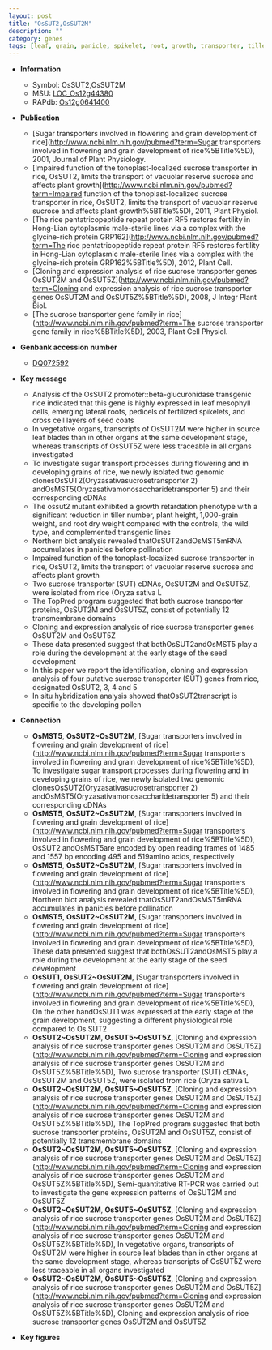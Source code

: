 ```yaml
---
layout: post
title: "OsSUT2,OsSUT2M"
description: ""
category: genes
tags: [leaf, grain, panicle, spikelet, root, growth, transporter, tiller, seed, vegetative, flower, tiller number, lateral root, grain weight, seed development, height, pollen]
---
```


* **Information**  
    + Symbol: OsSUT2,OsSUT2M  
    + MSU: [LOC_Os12g44380](http://rice.plantbiology.msu.edu/cgi-bin/ORF_infopage.cgi?orf=LOC_Os12g44380)  
    + RAPdb: [Os12g0641400](http://rapdb.dna.affrc.go.jp/viewer/gbrowse_details/irgsp1?name=Os12g0641400)  

* **Publication**  
    + [Sugar transporters involved in flowering and grain development of rice](http://www.ncbi.nlm.nih.gov/pubmed?term=Sugar transporters involved in flowering and grain development of rice%5BTitle%5D), 2001, Journal of Plant Physiology.
    + [Impaired function of the tonoplast-localized sucrose transporter in rice, OsSUT2, limits the transport of vacuolar reserve sucrose and affects plant growth](http://www.ncbi.nlm.nih.gov/pubmed?term=Impaired function of the tonoplast-localized sucrose transporter in rice, OsSUT2, limits the transport of vacuolar reserve sucrose and affects plant growth%5BTitle%5D), 2011, Plant Physiol.
    + [The rice pentatricopeptide repeat protein RF5 restores fertility in Hong-Lian cytoplasmic male-sterile lines via a complex with the glycine-rich protein GRP162](http://www.ncbi.nlm.nih.gov/pubmed?term=The rice pentatricopeptide repeat protein RF5 restores fertility in Hong-Lian cytoplasmic male-sterile lines via a complex with the glycine-rich protein GRP162%5BTitle%5D), 2012, Plant Cell.
    + [Cloning and expression analysis of rice sucrose transporter genes OsSUT2M and OsSUT5Z](http://www.ncbi.nlm.nih.gov/pubmed?term=Cloning and expression analysis of rice sucrose transporter genes OsSUT2M and OsSUT5Z%5BTitle%5D), 2008, J Integr Plant Biol.
    + [The sucrose transporter gene family in rice](http://www.ncbi.nlm.nih.gov/pubmed?term=The sucrose transporter gene family in rice%5BTitle%5D), 2003, Plant Cell Physiol.

* **Genbank accession number**  
    + [DQ072592](http://www.ncbi.nlm.nih.gov/nuccore/DQ072592)

* **Key message**  
    + Analysis of the OsSUT2 promoter::beta-glucuronidase transgenic rice indicated that this gene is highly expressed in leaf mesophyll cells, emerging lateral roots, pedicels of fertilized spikelets, and cross cell layers of seed coats
    + In vegetative organs, transcripts of OsSUT2M were higher in source leaf blades than in other organs at the same development stage, whereas transcripts of OsSUT5Z were less traceable in all organs investigated
    + To investigate sugar transport processes during flowering and in developing grains of rice, we newly isolated two genomic clonesOsSUT2(Oryzasativasucrosetransporter 2) andOsMST5(Oryzasativamonosaccharidetransporter 5) and their corresponding cDNAs
    + The ossut2 mutant exhibited a growth retardation phenotype with a significant reduction in tiller number, plant height, 1,000-grain weight, and root dry weight compared with the controls, the wild type, and complemented transgenic lines
    + Northern blot analysis revealed thatOsSUT2andOsMST5mRNA accumulates in panicles before pollination
    + Impaired function of the tonoplast-localized sucrose transporter in rice, OsSUT2, limits the transport of vacuolar reserve sucrose and affects plant growth
    + Two sucrose transporter (SUT) cDNAs, OsSUT2M and OsSUT5Z, were isolated from rice (Oryza sativa L
    + The TopPred program suggested that both sucrose transporter proteins, OsSUT2M and OsSUT5Z, consist of potentially 12 transmembrane domains
    + Cloning and expression analysis of rice sucrose transporter genes OsSUT2M and OsSUT5Z
    + These data presented suggest that bothOsSUT2andOsMST5 play a role during the development at the early stage of the seed development
    + In this paper we report the identification, cloning and expression analysis of four putative sucrose transporter (SUT) genes from rice, designated OsSUT2, 3, 4 and 5
    + In situ hybridization analysis showed thatOsSUT2transcript is specific to the developing pollen

* **Connection**  
    + __OsMST5__, __OsSUT2~OsSUT2M__, [Sugar transporters involved in flowering and grain development of rice](http://www.ncbi.nlm.nih.gov/pubmed?term=Sugar transporters involved in flowering and grain development of rice%5BTitle%5D),  To investigate sugar transport processes during flowering and in developing grains of rice, we newly isolated two genomic clonesOsSUT2(Oryzasativasucrosetransporter 2) andOsMST5(Oryzasativamonosaccharidetransporter 5) and their corresponding cDNAs
    + __OsMST5__, __OsSUT2~OsSUT2M__, [Sugar transporters involved in flowering and grain development of rice](http://www.ncbi.nlm.nih.gov/pubmed?term=Sugar transporters involved in flowering and grain development of rice%5BTitle%5D), OsSUT2 andOsMST5are encoded by open reading frames of 1485 and 1557 bp encoding 495 and 519amino acids, respectively
    + __OsMST5__, __OsSUT2~OsSUT2M__, [Sugar transporters involved in flowering and grain development of rice](http://www.ncbi.nlm.nih.gov/pubmed?term=Sugar transporters involved in flowering and grain development of rice%5BTitle%5D),  Northern blot analysis revealed thatOsSUT2andOsMST5mRNA accumulates in panicles before pollination
    + __OsMST5__, __OsSUT2~OsSUT2M__, [Sugar transporters involved in flowering and grain development of rice](http://www.ncbi.nlm.nih.gov/pubmed?term=Sugar transporters involved in flowering and grain development of rice%5BTitle%5D),  These data presented suggest that bothOsSUT2andOsMST5 play a role during the development at the early stage of the seed development
    + __OsSUT1__, __OsSUT2~OsSUT2M__, [Sugar transporters involved in flowering and grain development of rice](http://www.ncbi.nlm.nih.gov/pubmed?term=Sugar transporters involved in flowering and grain development of rice%5BTitle%5D),  On the other handOsSUT1 was expressed at the early stage of the grain development, suggesting a different physiological role compared to Os SUT2
    + __OsSUT2~OsSUT2M__, __OsSUT5~OsSUT5Z__, [Cloning and expression analysis of rice sucrose transporter genes OsSUT2M and OsSUT5Z](http://www.ncbi.nlm.nih.gov/pubmed?term=Cloning and expression analysis of rice sucrose transporter genes OsSUT2M and OsSUT5Z%5BTitle%5D), Two sucrose transporter (SUT) cDNAs, OsSUT2M and OsSUT5Z, were isolated from rice (Oryza sativa L
    + __OsSUT2~OsSUT2M__, __OsSUT5~OsSUT5Z__, [Cloning and expression analysis of rice sucrose transporter genes OsSUT2M and OsSUT5Z](http://www.ncbi.nlm.nih.gov/pubmed?term=Cloning and expression analysis of rice sucrose transporter genes OsSUT2M and OsSUT5Z%5BTitle%5D),  The TopPred program suggested that both sucrose transporter proteins, OsSUT2M and OsSUT5Z, consist of potentially 12 transmembrane domains
    + __OsSUT2~OsSUT2M__, __OsSUT5~OsSUT5Z__, [Cloning and expression analysis of rice sucrose transporter genes OsSUT2M and OsSUT5Z](http://www.ncbi.nlm.nih.gov/pubmed?term=Cloning and expression analysis of rice sucrose transporter genes OsSUT2M and OsSUT5Z%5BTitle%5D),  Semi-quantitative RT-PCR was carried out to investigate the gene expression patterns of OsSUT2M and OsSUT5Z
    + __OsSUT2~OsSUT2M__, __OsSUT5~OsSUT5Z__, [Cloning and expression analysis of rice sucrose transporter genes OsSUT2M and OsSUT5Z](http://www.ncbi.nlm.nih.gov/pubmed?term=Cloning and expression analysis of rice sucrose transporter genes OsSUT2M and OsSUT5Z%5BTitle%5D),  In vegetative organs, transcripts of OsSUT2M were higher in source leaf blades than in other organs at the same development stage, whereas transcripts of OsSUT5Z were less traceable in all organs investigated
    + __OsSUT2~OsSUT2M__, __OsSUT5~OsSUT5Z__, [Cloning and expression analysis of rice sucrose transporter genes OsSUT2M and OsSUT5Z](http://www.ncbi.nlm.nih.gov/pubmed?term=Cloning and expression analysis of rice sucrose transporter genes OsSUT2M and OsSUT5Z%5BTitle%5D), Cloning and expression analysis of rice sucrose transporter genes OsSUT2M and OsSUT5Z

* **Key figures**  


